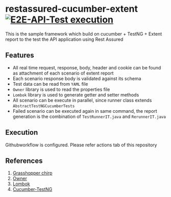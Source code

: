 # restassured-cucumber-extent [![E2E-API-Test execution](https://github.com/thananauto/restassured-cucumber-extent/actions/workflows/test_api.yml/badge.svg)](https://github.com/thananauto/restassured-cucumber-extent/actions/workflows/test_api.yml)
This is the sample framework which build on cucumber + TestNG + Extent report to the test the API application using Rest Assured


## Features
* All real time request, response, body, header and cookie can be found as attachment of each scenario of extent 
  report
* Each scenario response body is validated against its schema
* Test data can be read from `YAML` file
* `Owner` library is used to read the properties file
* `Lombok` library is used to generate getter and setter methods
* All scenario can be execute in parallel, since runner class extends `AbstractTestNGCucumberTests`
* Failed scenario can be executed again in same command, the report generation is the combination of `TestRunnerIT.java` and `RerunnerIT.java`

## Execution
 Githubworkflow is configured. Please refer actions tab of this repository

## References
1. [Grasshopper chirp](https://ghchirp.online/4199/)
2. [Owner](https://github.com/matteobaccan/owner)
3. [Lombok](https://projectlombok.org/)
4. [Cucumber-TestNG](https://cucumber.io/docs/guides/parallel-execution/#testng)